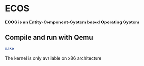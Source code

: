 # ECOS

**ECOS is an Entity-Component-System based Operating System**

## Compile and run with Qemu

``` bash
make
```

The kernel is only available on x86 architecture
